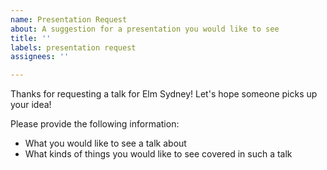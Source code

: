 ```yaml
---
name: Presentation Request
about: A suggestion for a presentation you would like to see
title: ''
labels: presentation request
assignees: ''

---
```


Thanks for requesting a talk for Elm Sydney! Let's hope someone picks up your idea!

Please provide the following information:

- What you would like to see a talk about
- What kinds of things you would like to see covered in such a talk
